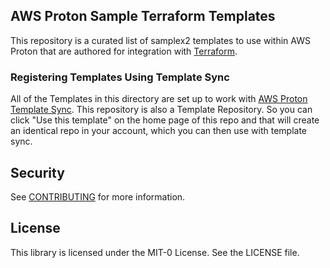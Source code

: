 ## AWS Proton Sample Terraform Templates

This repository is a curated list of samplex2 templates to use within AWS Proton that are authored for integration with [Terraform](https://www.terraform.io/).


### Registering Templates Using Template Sync
All of the Templates in this directory are set up to work with [AWS Proton Template Sync](https://docs.aws.amazon.com/proton/latest/adminguide/create-template-sync.html). This repository is also a Template Repository. So you can click "Use this template" on the home page of this repo and that will create an identical repo in your account, which you can then use with template sync.

## Security

See [CONTRIBUTING](CONTRIBUTING.md#security-issue-notifications) for more information.

## License

This library is licensed under the MIT-0 License. See the LICENSE file.
 
 
 
 
   
  
        
        
        
        
         
         
         
         
         
         
         
         
         
         
         
         
         
        
        
     
 
 
